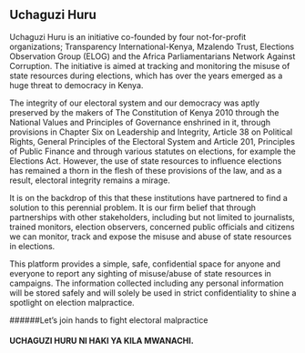 

## Uchaguzi Huru

Uchaguzi Huru is an initiative co-founded by four not-for-profit organizations; Transparency International-Kenya, Mzalendo Trust, Elections Observation Group (ELOG) and the Africa Parliamentarians Network Against Corruption. The initiative is aimed at tracking and monitoring the misuse of state resources during elections, which has over the years emerged as a huge threat to democracy in Kenya.

The integrity of our electoral system and our democracy was aptly preserved by the makers of The Constitution of Kenya 2010 through the National Values and Principles of Governance enshrined in it, through provisions in Chapter Six on Leadership and Integrity, Article 38 on Political Rights, General Principles of the Electoral System and Article 201, Principles of Public Finance and through various statutes on elections, for example the Elections Act. However, the use of state resources to influence elections has remained a thorn in the flesh of these provisions of the law, and as a result, electoral integrity remains a mirage.

It is on the backdrop of this that these institutions have partnered to find a solution to this perennial problem. It is our firm belief that through partnerships with other stakeholders, including but not limited to journalists, trained monitors, election observers, concerned public officials and citizens we can monitor, track and expose the misuse and abuse of state resources in elections. 

This platform provides a simple, safe, confidential space for anyone and everyone to report any sighting of misuse/abuse of state resources in campaigns. The information collected including any personal information will be stored safely and will solely be used in strict confidentiality to shine a spotlight on election malpractice.

######Let’s join hands to fight electoral malpractice


#### UCHAGUZI HURU NI HAKI YA KILA MWANACHI. 
